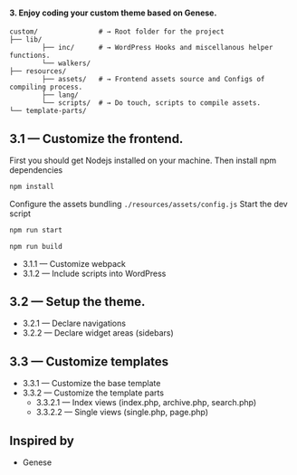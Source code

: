 #### 3. Enjoy coding your custom theme based on Genese.

```shell
custom/               # → Root folder for the project
├── lib/
        ├── inc/      # → WordPress Hooks and miscellanous helper functions.
        └── walkers/
├── resources/
        ├── assets/   # → Frontend assets source and Configs of compiling process.
        ├── lang/
        └── scripts/  # → Do touch, scripts to compile assets.
└── template-parts/
```


## 3.1 — Customize the frontend.
First you should get Nodejs installed on your machine.
Then install npm dependencies
```bash
npm install
```
Configure the assets bundling
```./resources/assets/config.js```
Start the dev script
```bash
npm run start
```
```bash
npm run build
```
  - 3.1.1 — Customize webpack
  - 3.1.2 — Include scripts into WordPress
 
## 3.2 — Setup the theme.
  - 3.2.1 — Declare navigations
  - 3.2.2 — Declare widget areas (sidebars)
 
## 3.3 — Customize templates
  - 3.3.1 — Customize the base template
  - 3.3.2 — Customize the template parts
    - 3.3.2.1 — Index views (index.php, archive.php, search.php)
    - 3.3.2.2 — Single views (single.php, page.php)

## Inspired by

* Genese
